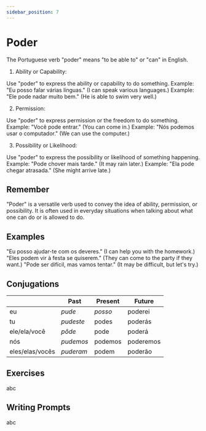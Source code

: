 ```yaml
---
sidebar_position: 7
---
```


# Poder

The Portuguese verb "poder" means "to be able to" or "can" in English.

1. Ability or Capability:

Use "poder" to express the ability or capability to do something.
Example: "Eu posso falar várias línguas." (I can speak various languages.)
Example: "Ele pode nadar muito bem." (He is able to swim very well.)

2. Permission:

Use "poder" to express permission or the freedom to do something.
Example: "Você pode entrar." (You can come in.)
Example: "Nós podemos usar o computador." (We can use the computer.)

3. Possibility or Likelihood:

Use "poder" to express the possibility or likelihood of something happening.
Example: "Pode chover mais tarde." (It may rain later.)
Example: "Ela pode chegar atrasada." (She might arrive late.)

## Remember

"Poder" is a versatile verb used to convey the idea of ability, permission, or possibility.
It is often used in everyday situations when talking about what one can do or is allowed to do.

## Examples

"Eu posso ajudar-te com os deveres." (I can help you with the homework.)
"Eles podem vir à festa se quiserem." (They can come to the party if they want.)
"Pode ser difícil, mas vamos tentar." (It may be difficult, but let's try.)

## Conjugations

|                 | Past      | Present | Future    |
| --------------- | --------- | ------- | --------- |
| eu              | _pude_    | _posso_ | poderei   |
| tu              | _pudeste_ | podes   | poderás   |
| ele/ela/você    | _pôde_    | pode    | poderá    |
| nós             | _pudemos_ | podemos | poderemos |
| eles/elas/vocês | _puderam_ | podem   | poderão   |

## Exercises

abc

## Writing Prompts

abc
